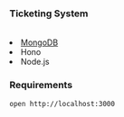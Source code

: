 <html>
<h3>Ticketing System</h3></html></br>
<li><a href="instagram.com">MongoDB</a></li>
<li>Hono</li>
<li>Node.js</li>

<h3>Requirements</h3>

```
open http://localhost:3000
```  

